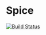 # Spice

[![Build Status](https://github.com/gntigura/Spice.jl/actions/workflows/CI.yml/badge.svg?branch=main)](https://github.com/gntigura/Spice.jl/actions/workflows/CI.yml?query=branch%3Amain)
